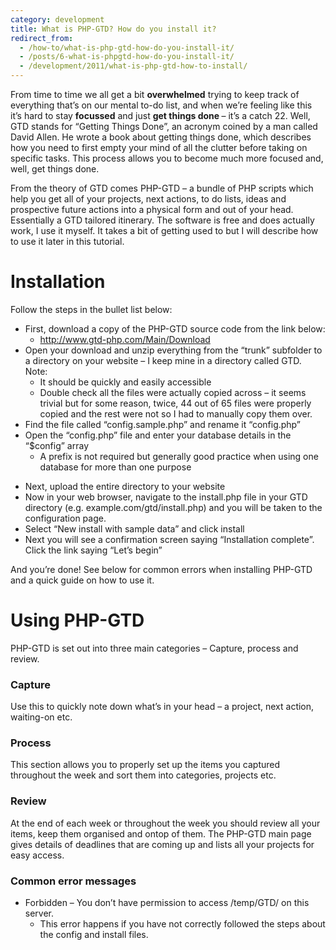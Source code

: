 ```yaml
---
category: development
title: What is PHP-GTD? How do you install it?
redirect_from:
  - /how-to/what-is-php-gtd-how-do-you-install-it/
  - /posts/6-what-is-phpgtd-how-do-you-install-it/
  - /development/2011/what-is-php-gtd-how-to-install/
---
```


<p>From time to time we all get a bit <strong>overwhelmed</strong> trying to keep track of everything that&rsquo;s on our mental to-do list, and when we&rsquo;re feeling like this it&rsquo;s hard to stay <strong>focussed</strong> and just <strong>get things done </strong>&ndash; it&rsquo;s a catch 22. Well, GTD stands for &ldquo;Getting Things Done&rdquo;, an acronym coined by a man called David Allen. He wrote a book about getting things done, which describes how you need to first empty your mind of all the clutter before taking on specific tasks. This process allows you to become much more focused and, well, get things done.</p>

<p>From the theory of GTD comes PHP-GTD &ndash; a bundle of PHP scripts which help you get all of your projects, next actions, to do lists, ideas and prospective future actions into a physical form and out of your head. Essentially a GTD tailored itinerary. The software is free and does actually work, I use it myself. It takes a bit of getting used to but I will describe how to use it later in this tutorial.</p>

<h1>Installation</h1>

<p>Follow the steps in the bullet list below:</p>

<ul>
	<li>First, download a copy of the PHP-GTD source code from the link below:
	<ul>
		<li><a href="http://www.gtd-php.com/Main/Download" target="_blank" title="Download PHP-GTD">http://www.gtd-php.com/Main/Download</a></li>
	</ul>
	</li>
	<li>Open your download and unzip everything from the &ldquo;trunk&rdquo; subfolder to a directory on your website &ndash; I keep mine in a directory called GTD. Note:
	<ul>
		<li>It should be quickly and easily accessible</li>
		<li>Double check all the files were actually copied across &ndash; it seems trivial but for some reason, twice, 44 out of 65 files were properly copied and the rest were not so I had to manually copy them over.</li>
	</ul>
	</li>
	<li>Find the file called &ldquo;config.sample.php&rdquo; and rename it &ldquo;config.php&rdquo;</li>
	<li>Open the &ldquo;config.php&rdquo; file and enter your database details in the &ldquo;$config&rdquo; array
	<ul>
		<li>A prefix is not required but generally good practice when using one database for more than one purpose</li>
	</ul>
	</li>
</ul>
<script src="https://gist.github.com/maxmumford/7695115.js"></script>

<ul>
	<li>Next, upload the entire directory to your website</li>
	<li>Now in your web browser, navigate to the install.php file in your GTD directory (e.g. example.com/gtd/install.php) and you will be taken to the configuration page.</li>
	<li>Select &ldquo;New install with sample data&rdquo; and click install</li>
	<li>Next you will see a confirmation screen saying &ldquo;Installation complete&rdquo;. Click the link saying &ldquo;Let&rsquo;s begin&rdquo;</li>
</ul>

<p>And you&rsquo;re done!&nbsp;See below for common errors when installing PHP-GTD and a quick guide on how to use it.</p>

<h1>Using PHP-GTD</h1>

<p>PHP-GTD is set out into three main categories &ndash; Capture, process and review.</p>

<h3>Capture</h3>

<p>Use this to quickly note down what&rsquo;s in your head &ndash; a project, next action, waiting-on etc.</p>

<h3>Process</h3>

<p>This section allows you to properly set up the items you captured throughout the week and sort them into categories, projects etc.</p>

<h3>Review</h3>

<p>At the end of each week or throughout the week you should review all your items, keep them organised and ontop of them. The PHP-GTD main page gives details of deadlines that are coming up and lists all your projects for easy access.</p>

<h3>Common error messages</h3>

<ul>
	<li>Forbidden &ndash; You don&rsquo;t have permission to access /temp/GTD/ on this server.
	<ul>
		<li>This error happens if you have not correctly followed the steps about the config and install files.</li>
	</ul>
	</li>
</ul>
